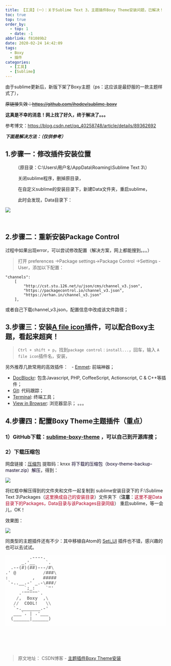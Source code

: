 ```yaml
---
title: 【工具】（一）：关于Sublime Text 3，主题插件Boxy Theme安装问题，已解决！
toc: true
top: true
order_by:
  - top: 1
  - date: -1
abbrlink: f81089b2
date: 2020-02-24 14:42:09
tags:
  - Boxy
  - 插件
categories:
  - [工具]
  - [Sublime]
---
```


由于sublime更新后，新版下架了Boxy主题（ps：这应该是最舒服的一款主题样式了），

~~原链接失效：https://github.com/ihodev/sublime-boxy~~

**这真是不幸的消息！网上找了好久，终于解决了。。。**

<!-- more -->

参考博文：https://blog.csdn.net/qq_40258748/article/details/89362692



***下面是解决方法：（仅供参考）***


## 1.步骤一：修改插件安装位置
        （原目录：C:\Users\用户名\AppData\Roaming\Sublime Text 3\）

          关闭sublime程序，删掉原目录，

          在自定义sublime的安装目录下，新建Data文件夹，重启sublime，

          此时会发现，Data目录下：

![](https://img-blog.csdnimg.cn/2019091722383619.png?x-oss-process=image/watermark,type_ZmFuZ3poZW5naGVpdGk,shadow_10,text_aHR0cHM6Ly9ibG9nLmNzZG4ubmV0L3dlaXhpbl80MTU5OTg1OA==,size_16,color_FFFFFF,t_70)

           

## 2.步骤二：重新安装Package Control

过程中如果出现error，可以尝试修改配置（解决方案，网上都能搜到。。。）

> 打开 preferences ->Package settings->Package Control ->Settings - User，添加以下配置：

```
"channels":
    [
        "http://cst.stu.126.net/u/json/cms/channel_v3.json",
        "https://packagecontrol.io/channel_v3.json",
        "https://erhan.in/channel_v3.json"
    ],
```
或者自己下载channel_v3.json，配置信息中改成该文件路径；

## 3.步骤三：安装[A file icon](https://packagecontrol.io/packages/A%20File%20Icon)插件，可以配合Boxy主题，看起来超爽！
> `Ctrl + shift + p`，找到`package control：install...`，回车，输入 `A file icon`插件名，安装，

另外推荐几款常用的高效插件：
  - [Emmet](https://packagecontrol.io/packages/Emmet): 前端神器；
  - [DocBlockr](https://packagecontrol.io/packages/DocBlockr): 包含Javascript, PHP, CoffeeScript, Actionscript, C & C++等插件；
  - [Git](https://packagecontrol.io/packages/Git): 代码跟踪；
  - [Terminal](https://packagecontrol.io/packages/Terminal): 终端工具；
  - [View in Browser](https://packagecontrol.io/packages/View%20In%20Browser): 浏览器显示；
  。。。

## 4.步骤四：配置Boxy Theme主题插件（重点）

### 1）GitHub下载：[sublime-boxy-theme](https://github.com/bofm/sublime-boxy-theme) ，可以自己到开源库搜；

### 2）下载压缩包
  网盘链接：[压缩包](https://pan.baidu.com/s/1SWNKD75Gm0IVzMI8_8589w)
  提取码：knxx
 <font color="rgb(30, 144, 255)">将下载的压缩包（boxy-theme-backup-master.zip）解压</font>，得到：

![](https://img-blog.csdnimg.cn/20190917232402189.png)

将红框中解压得到的文件夹和文件一起复制到 sublime安装目录下的 F:\Sublime Text 3\Packages（<font color="rgb(250, 235, 215)">这里换成自己的安装目录</font>）文件夹下（__注意__：<font color="rgb(100, 149, 237)">这里不是Data目录下的Packages，Data目录与该Packages目录同级</font>）
重启sublime，等一会儿，OK！

效果图：

![](https://img-blog.csdnimg.cn/20190917233107358.png?x-oss-process=image/watermark,type_ZmFuZ3poZW5naGVpdGk,shadow_10,text_aHR0cHM6Ly9ibG9nLmNzZG4ubmV0L3dlaXhpbl80MTU5OTg1OA==,size_16,color_FFFFFF,t_70)

同类型的主题插件还有不少：其中移植自Atom的 [Seti_UI](https://packagecontrol.io/packages/Seti_UI) 插件也不错，感兴趣的也可以去试试。

<div align="left" style="height: 300px;margin: auto;">
    <pre style="white-space: all;background-color: rgb(255, 255, 255);opacity: 0.5;color: black;font-weight: bold;">
         .----.
      _.'__    `. 
  .--(#)(##)---/#\
.' @          /###\
:         ,   #####
 `-..__.-' _.-\###/  
       `;_:    `"'
     .'"""""`. 
    /,  Boxy  ,\
   //  COOL!   \\
   `-._______.-'
   ___`. | .'___ 
  (______|______)         
    </pre>
   
</div>


> 原文地址： CSDN博客 - [主题插件Boxy Theme安装](https://blog.csdn.net/weixin_41599858/article/details/100942288)



